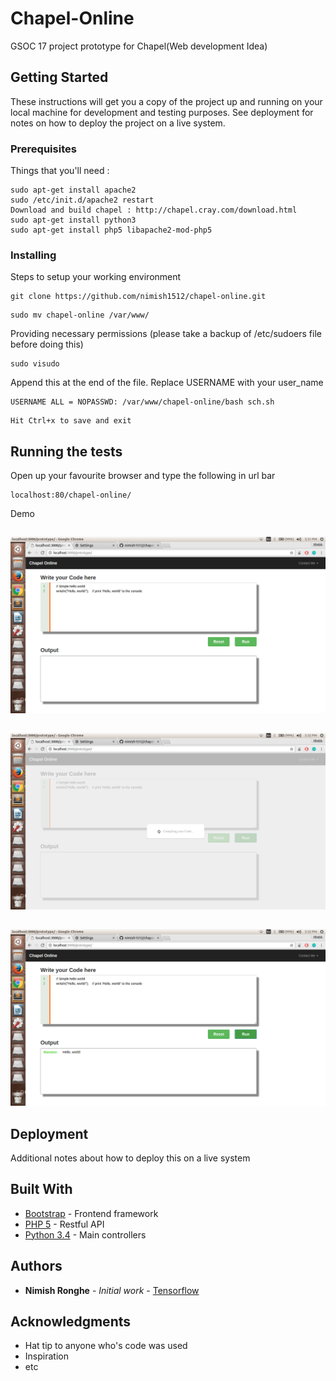# Chapel-Online

GSOC 17 project prototype for Chapel(Web development Idea)

## Getting Started

These instructions will get you a copy of the project up and running on your local machine for development and testing purposes. See deployment for notes on how to deploy the project on a live system.

### Prerequisites

Things that you'll need :
```
sudo apt-get install apache2
sudo /etc/init.d/apache2 restart
Download and build chapel : http://chapel.cray.com/download.html
sudo apt-get install python3
sudo apt-get install php5 libapache2-mod-php5
```

### Installing

Steps to setup your working environment
```
git clone https://github.com/nimish1512/chapel-online.git

```
```
sudo mv chapel-online /var/www/
```
Providing necessary permissions (please take a backup of /etc/sudoers file before doing this)
```
sudo visudo
```
Append this at the end of the file. Replace USERNAME with your user_name
```
USERNAME ALL = NOPASSWD: /var/www/chapel-online/bash sch.sh
```
```
Hit Ctrl+x to save and exit
```
## Running the tests
Open up your favourite browser and type the following in url bar
```
localhost:80/chapel-online/
```
Demo
```Landing Page
```
![Landing_page](https://github.com/nimish1512/chapel-online/blob/master/landing_page.png)
```Compiling Page
```
![Compiling_page](compiling.png)
```Result Page
```
![Output_page](output_page.png)

## Deployment

Additional notes about how to deploy this on a live system

## Built With

* [Bootstrap](http://getbootstrap.com/getting-started/) - Frontend framework 
* [PHP 5](https://maven.php.org/) - Restful API
* [Python 3.4](https://python.org) - Main controllers

## Authors

* **Nimish Ronghe** - *Initial work* - [Tensorflow](https://github.com/nimish1512)

## Acknowledgments

* Hat tip to anyone who's code was used
* Inspiration
* etc
